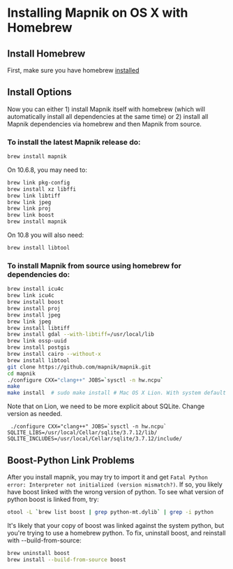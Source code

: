 # Installing Mapnik on OS X with Homebrew

## Install Homebrew

First, make sure you have homebrew [installed](http://github.com/mxcl/homebrew/wiki/installation)

## Install Options

Now you can either 1) install Mapnik itself with homebrew (which will automatically install all dependencies at the same time) or 2) install all Mapnik dependencies via homebrew and then Mapnik from source.

### To install the latest Mapnik release do:

```sh
brew install mapnik
```

On 10.6.8, you may need to:

```sh
brew link pkg-config
brew install xz libffi
brew link libtiff
brew link jpeg
brew link proj
brew link boost
brew install mapnik
```

On 10.8 you will also need:

```sh
brew install libtool
```

### To install Mapnik from source using homebrew for dependencies do:

```sh
brew install icu4c
brew link icu4c
brew install boost
brew install proj
brew install jpeg
brew link jpeg
brew install libtiff
brew install gdal --with-libtiff=/usr/local/lib
brew link ossp-uuid
brew install postgis
brew install cairo --without-x
brew install libtool
git clone https://github.com/mapnik/mapnik.git
cd mapnik
./configure CXX="clang++" JOBS=`sysctl -n hw.ncpu`
make
make install  # sudo make install # Mac OS X Lion. With system default python 2.7 
```

Note that on Lion, we need to be more explicit about SQLite.  Change version as needed.

```
 ./configure CXX="clang++" JOBS=`sysctl -n hw.ncpu` SQLITE_LIBS=/usr/local/Cellar/sqlite/3.7.12/lib/ SQLITE_INCLUDES=/usr/local/Cellar/sqlite/3.7.12/include/
```

## Boost-Python Link Problems

After you install mapnik, you may try to import it and get `Fatal Python error: Interpreter not initialized (version mismatch?)`. If so, you likely have boost linked with the wrong version of python. To see what version of python boost is linked from, try:

```sh
otool -L `brew list boost | grep python-mt.dylib` | grep -i python
```

It's likely that your copy of boost was linked against the system python, but you're trying to use a homebrew python. To fix, uninstall boost, and reinstall with --build-from-source:

```sh
brew uninstall boost
brew install --build-from-source boost
```